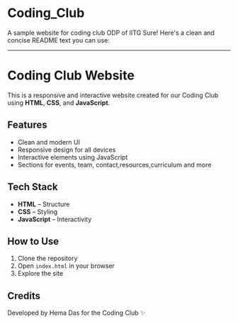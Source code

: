 # Coding_Club
A sample website for coding club ODP of IITG
Sure! Here's a clean and concise README text you can use:

---

# Coding Club Website

This is a responsive and interactive website created for our Coding Club using **HTML**, **CSS**, and **JavaScript**.

## Features
- Clean and modern UI  
- Responsive design for all devices  
- Interactive elements using JavaScript  
- Sections for events, team, contact,resources,curriculum and more  

## Tech Stack
- **HTML** – Structure  
- **CSS** – Styling  
- **JavaScript** – Interactivity  

## How to Use
1. Clone the repository  
2. Open `index.html` in your browser  
3. Explore the site  

## Credits  
Developed by Hema Das for the Coding Club ✨  
